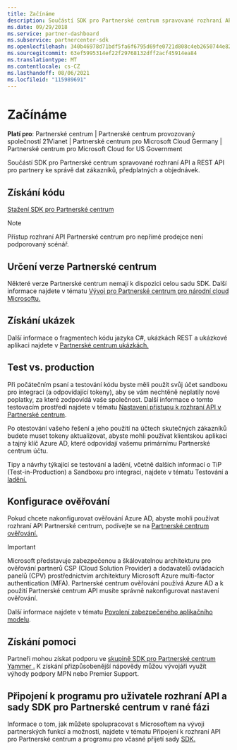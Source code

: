 ```yaml
---
title: Začínáme
description: Součástí SDK pro Partnerské centrum spravované rozhraní API a REST API pro partnery ke správě dat zákazníků, předplatných a objednávek.
ms.date: 09/29/2018
ms.service: partner-dashboard
ms.subservice: partnercenter-sdk
ms.openlocfilehash: 340b46978d71bdf5fa6f6795d69fe0721d808c4eb2650744e82510c208dd5b8f
ms.sourcegitcommit: 63ef5995314ef22f29768132dff2acf45914ea84
ms.translationtype: MT
ms.contentlocale: cs-CZ
ms.lasthandoff: 08/06/2021
ms.locfileid: "115989691"
---
```

# <a name="get-started"></a>Začínáme

**Platí pro**: Partnerské centrum | Partnerské centrum provozovaný společností 21Vianet | Partnerské centrum pro Microsoft Cloud Germany | Partnerské centrum pro Microsoft Cloud for US Government

Součástí SDK pro Partnerské centrum spravované rozhraní API a REST API pro partnery ke správě dat zákazníků, předplatných a objednávek.

## <a name="get-the-code"></a>Získání kódu

[Stažení SDK pro Partnerské centrum](https://go.microsoft.com/fwlink/p/?LinkId=746681)

> [!NOTE]
> Přístup rozhraní API Partnerské centrum pro nepřímé prodejce není podporovaný scénář.

## <a name="determine-your-version-of-partner-center"></a>Určení verze Partnerské centrum

Některé verze Partnerské centrum nemají k dispozici celou sadu SDK. Další informace najdete v tématu [Vývoj pro Partnerské centrum pro národní cloud Microsoftu.](developing-for-partner-center-for-microsoft-national-cloud.md)

## <a name="get-the-samples"></a>Získání ukázek

Další informace o fragmentech kódu jazyka C#, ukázkách REST a ukázkové aplikaci najdete v [Partnerské centrum ukázkách.](partner-center-samples.md)

## <a name="test-vs-production"></a>Test vs. production

Při počátečním psaní a testování kódu byste měli použít svůj účet sandboxu pro integraci (a odpovídající tokeny), aby se vám nechtěně neplatily nové poplatky, za které zodpovídá vaše společnost. Další informace o tomto testovacím prostředí najdete v tématu [Nastavení přístupu k rozhraní API v Partnerské centrum](set-up-api-access-in-partner-center.md).

Po otestování vašeho řešení a jeho použití na účtech skutečných zákazníků budete muset tokeny aktualizovat, abyste mohli používat klientskou aplikaci a tajný klíč Azure AD, které odpovídají vašemu primárnímu Partnerské centrum účtu.

Tipy a návrhy týkající se testování a ladění, včetně dalších informací o TiP (Test-in-Production) a Sandboxu pro integraci, najdete v tématu Testování a [ladění.](test-and-debug.md)

## <a name="configure-your-authentication"></a>Konfigurace ověřování

Pokud chcete nakonfigurovat ověřování Azure AD, abyste mohli používat rozhraní API Partnerské centrum, podívejte se na [Partnerské centrum ověřování.](partner-center-authentication.md)

> [!IMPORTANT]
> Microsoft představuje zabezpečenou a škálovatelnou architekturu pro ověřování partnerů CSP (Cloud Solution Provider) a dodavatelů ovládacích panelů (CPV) prostřednictvím architektury Microsoft Azure multi-factor authentication (MFA).
Partnerské centrum ověřování používá Azure AD a k použití Partnerské centrum API musíte správně nakonfigurovat nastavení ověřování.
>
> Další informace najdete v tématu [Povolení zabezpečeného aplikačního modelu](enable-secure-app-model.md).

## <a name="get-help"></a>Získání pomoci

Partneři mohou získat podporu ve [skupině SDK pro Partnerské centrum Yammer .](https://go.microsoft.com/fwlink/p/?LinkID=717360) K získání přizpůsobenější nápovědy můžou vývojáři využít výhody podpory MPN nebo Premier Support.

## <a name="join-the-partner-center-api-and-sdk-early-adopter-program"></a>Připojení k programu pro uživatele rozhraní API a sady SDK pro Partnerské centrum v rané fázi

Informace o tom, jak můžete spolupracovat s Microsoftem na vývoji partnerských funkcí a možností, najdete v tématu Připojení k rozhraní API pro Partnerské centrum a programu pro včasné přijetí sady [SDK.](early-adopter-program.md)

